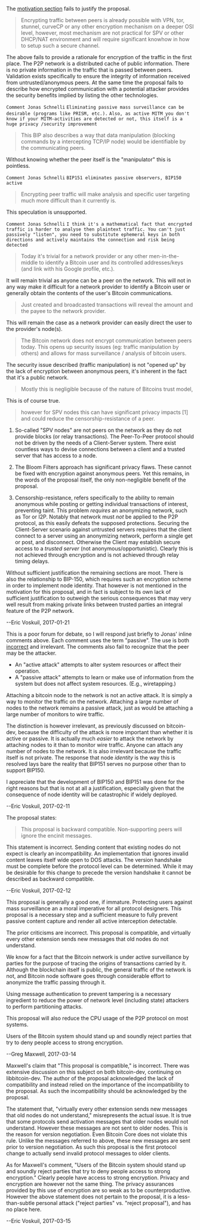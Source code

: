 The [motivation section](https://github.com/bitcoin/bips/blob/master/bip-0151.mediawiki#motivation) fails to justify the proposal.

> Encrypting traffic between peers is already possible with VPN, tor, stunnel, curveCP or any other encryption mechanism on a deeper OSI level, however, most mechanism are not practical for SPV or other DHCP/NAT environment and will require significant knowhow in how to setup such a secure channel.

The above fails to provide a rationale for encryption of the traffic in the first place. The P2P network is a distributed cache of public information. There is no private information in the traffic that is passed between peers. Validation exists specifically to ensure the integrity of information received from untrusted/anonymous peers. At the same time the proposal fails to describe how encrypted communication with a potential attacker provides the security benefits implied by listing the other technologies.

`Comment Jonas Schnelli`
`Eliminating passive mass surveillance can be desirable (programs like PRISM, etc.).`
`Also, as active MITM you don't know if your MITM-activities are detected or not, this itself is a huge privacy /security improvement`

> This BIP also describes a way that data manipulation (blocking commands by a intercepting TCP/IP node) would be identifiable by the communicating peers.

Without knowing whether the peer itself is the "manipulator" this is pointless.

`Comment Jonas Schnelli`
`BIP151 eliminates passive observers, BIP150 active`

> Encrypting peer traffic will make analysis and specific user targeting much more difficult than it currently is.

This speculation is unsupported.

`Comment Jonas Schnelli`
`I think it's a mathematical fact that encrypted traffic is harder to analyse then plaintext traffic. You can't just passively "listen", you need to substitute ephemeral keys in both directions and actively maintains the connection and risk being detected`

> Today it's trivial for a network provider or any other men-in-the-middle to identify a Bitcoin user and its controlled addresses/keys (and link with his Google profile, etc.).

It will remain trivial as anyone can be a peer on the network. This will not in any way make it difficult for a network provider to identify a Bitcoin user or generally obtain the contents of the user's Bitcoin communications.

> Just created and broadcasted transactions will reveal the amount and the payee to the network provider.

This will remain the case as a network provider can easily direct the user to the provider's node(s).

> The Bitcoin network does not encrypt communication between peers today. This opens up security issues (eg: traffic manipulation by others) and allows for mass surveillance / analysis of bitcoin users.

The security issue described (traffic manipulation) is not "opened up" by the lack of encryption between anonymous peers, it's inherent in the fact that it's a public network.

> Mostly this is negligible because of the nature of Bitcoins trust model,

This is of course true.

> however for SPV nodes this can have significant privacy impacts [1] and could reduce the censorship-resistance of a peer.

1. So-called "SPV nodes" are not peers on the network as they do not provide blocks (or relay transactions). The Peer-To-Peer protocol should not be driven by the needs of a Client-Server system. There exist countless ways to devise connections between a client and a trusted server that has access to a node.

2. The Bloom Filters approach has significant privacy flaws. These cannot be fixed with encryption against anonymous peers. Yet this remains, in the words of the proposal itself, the only non-negligible benefit of the proposal.

3. Censorship-resistance, refers specifically to the ability to remain anonymous while posting or getting individual transactions of interest, preventing taint. This problem *requires* an anonymizing network, such as Tor or I2P. Notably that network must *not* be applied to the P2P protocol, as this easily defeats the supposed protections. Securing the Client-Server scenario against untrusted servers requires that the client connect to a server using an anonymizing network, perform a single get or post, and disconnect. Otherwise the Client may establish secure access to a *trusted server* (not anonymous/opportunistic). Clearly this is not achieved through encryption and is not achieved through relay timing delays.

Without sufficient justification the remaining sections are moot. There is also the relationship to BIP-150, which requires such an encryption scheme in order to implement node identity. That however is not mentioned in the motivation for this proposal, and in fact is subject to its own lack of sufficient justification to outweigh the serious consequences that may very well result from making private links between trusted parties an integral feature of the P2P network.

--Eric Voskuil, 2017-01-21

This is a poor forum for debate, so I will respond just briefly to Jonas' inline comments above. Each comment uses the term "passive". The use is both [incorrect](https://en.wikipedia.org/wiki/Attack_(computing)) and irrelevant. The comments also fail to recognize that the peer may be the attacker.

* An "active attack" attempts to alter system resources or affect their operation.
* A "passive attack" attempts to learn or make use of information from the system but does not affect system resources. (E.g., wiretapping.)

Attaching a bitcoin node to the network is not an active attack. It is simply a way to monitor the traffic on the network. Attaching a large number of nodes to the network remains a passive attack, just as would be attaching a large number of monitors to wire traffic.

The distinction is however irrelevant, as previously discussed on bitcoin-dev, because the difficulty of the attack is more important than whether it is active or passive. It is actually much *easier* to attack the network by attaching nodes to it than to monitor wire traffic. Anyone can attach any number of nodes to the network. It is also irrelevant because the traffic itself is not private. The response that node *identity* is the way this is resolved lays bare the reality that BIP151 serves no purpose other than to support BIP150.

I appreciate that the development of BIP150 and BIP151 was done for the right reasons but that is not at all a justification, especially given that the consequence of node identity will be catastrophic if widely deployed.

--Eric Voskuil, 2017-02-11

The proposal states:

> This proposal is backward compatible. Non-supporting peers will ignore the encinit messages.

This statement is incorrect. Sending content that existing nodes do not expect is clearly an incompatibility. An implementation that ignores invalid content leaves itself wide open to DOS attacks. The version handshake must be complete before the protocol level can be determined. While it may be desirable for this change to precede the version handshake it cannot be described as backward compatible.

--Eric Voskuil, 2017-02-12


This proposal is generally a good one, if immature. Protecting
users against mass surveillance an a moral imperative for all protocol
designers. This proposal is a necessary step and a sufficient measure to
fully prevent passive content capture and render all active interception
detectable.

The prior criticisms are incorrect. This proposal is compatible, and 
virtually every other extension sends new messages that old nodes
do not understand. 

We know for a fact that the Bitcoin network is under active surveillance
by parties for the purpose of tracing the origins of transactions
carried by it. Although the blockchain itself is public, the
general traffic of the network is not, and Bitcoin node software
goes through considerable effort to anonymize the traffic passing through
it.

Using message authentication to prevent tampering is a necessary ingredient
to reduce the power of network level (including state) attackers to perform
partitioning attacks.

This proposal will also reduce the CPU usage of the P2P protocol on most
systems.

Users of the Bitcoin system should stand up and soundly reject parties that try to deny people access to strong encryption.

--Greg Maxwell, 2017-03-14

Maxwell's claim that "This proposal is compatible," is incorrect. There was extensive discussion on this subject on both bitcoin-dev, continuing on libbitcoin-dev. The author of the proposal acknowledged the lack of compatibility and instead relied on the importance of the incompatibility to the proposal. As such the incompatibility should be acknowledged by the proposal.

The statement that, "virtually every other extension sends new messages that old nodes do not understand," misrepresents the actual issue. It is true that some protocols send activation messages that older nodes would not understand. However these messages are not sent to older nodes. This is the reason for version negotiation. Even Bitcoin Core does not violate this rule. Unlike the messages referred to above, these new messages are sent prior to version negotiation. As such this proposal is the first protocol change to actually send invalid protocol messages to older clients.

As for Maxwell's comment, "Users of the Bitcoin system should stand up and soundly reject parties that try to deny people access to strong encryption." Clearly people have access to strong encryption. Privacy and encryption are however not the same thing. The privacy assurances provided by this use of encryption are so weak as to be counterproductive. However the above statement does not pertain to the proposal, it is a less-than-subtle personal attack ("reject parties" vs. "reject proposal"), and has no place here.

--Eric Voskuil, 2017-03-15